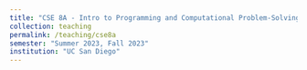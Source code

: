 ```yaml
---
title: "CSE 8A - Intro to Programming and Computational Problem-Solving I"
collection: teaching
permalink: /teaching/cse8a
semester: "Summer 2023, Fall 2023"
institution: "UC San Diego"
---
```

